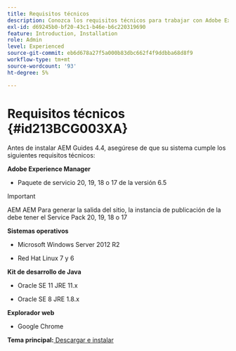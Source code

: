 ```yaml
---
title: Requisitos técnicos
description: Conozca los requisitos técnicos para trabajar con Adobe Experience Manager Guides
exl-id: d69245b0-bf20-43c1-b46e-b6c220319690
feature: Introduction, Installation
role: Admin
level: Experienced
source-git-commit: eb6d678a27f5a000b83dbc662f4f9ddbba68d8f9
workflow-type: tm+mt
source-wordcount: '93'
ht-degree: 5%

---
```


# Requisitos técnicos {#id213BCG003XA}

Antes de instalar AEM Guides 4.4, asegúrese de que su sistema cumple los siguientes requisitos técnicos:

**Adobe Experience Manager**

- Paquete de servicio 20, 19, 18 o 17 de la versión 6.5

>[!IMPORTANT]
>
> AEM AEM Para generar la salida del sitio, la instancia de publicación de la debe tener el Service Pack 20, 19, 18 o 17

**Sistemas operativos**

- Microsoft Windows Server 2012 R2

- Red Hat Linux 7 y 6


**Kit de desarrollo de Java**

- Oracle SE 11 JRE 11.x

- Oracle SE 8 JRE 1.8.x


**Explorador web**

- Google Chrome


**Tema principal:**[ Descargar e instalar](download-install.md)
